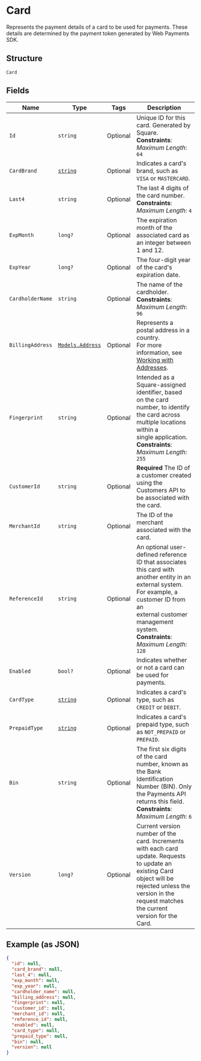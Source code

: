 
# Card

Represents the payment details of a card to be used for payments. These
details are determined by the payment token generated by Web Payments SDK.

## Structure

`Card`

## Fields

| Name | Type | Tags | Description |
|  --- | --- | --- | --- |
| `Id` | `string` | Optional | Unique ID for this card. Generated by Square.<br>**Constraints**: *Maximum Length*: `64` |
| `CardBrand` | [`string`](../../doc/models/card-brand.md) | Optional | Indicates a card's brand, such as `VISA` or `MASTERCARD`. |
| `Last4` | `string` | Optional | The last 4 digits of the card number.<br>**Constraints**: *Maximum Length*: `4` |
| `ExpMonth` | `long?` | Optional | The expiration month of the associated card as an integer between 1 and 12. |
| `ExpYear` | `long?` | Optional | The four-digit year of the card's expiration date. |
| `CardholderName` | `string` | Optional | The name of the cardholder.<br>**Constraints**: *Maximum Length*: `96` |
| `BillingAddress` | [`Models.Address`](../../doc/models/address.md) | Optional | Represents a postal address in a country.<br>For more information, see [Working with Addresses](https://developer.squareup.com/docs/build-basics/working-with-addresses). |
| `Fingerprint` | `string` | Optional | Intended as a Square-assigned identifier, based<br>on the card number, to identify the card across multiple locations within a<br>single application.<br>**Constraints**: *Maximum Length*: `255` |
| `CustomerId` | `string` | Optional | **Required** The ID of a customer created using the Customers API to be associated with the card. |
| `MerchantId` | `string` | Optional | The ID of the merchant associated with the card. |
| `ReferenceId` | `string` | Optional | An optional user-defined reference ID that associates this card with<br>another entity in an external system. For example, a customer ID from an<br>external customer management system.<br>**Constraints**: *Maximum Length*: `128` |
| `Enabled` | `bool?` | Optional | Indicates whether or not a card can be used for payments. |
| `CardType` | [`string`](../../doc/models/card-type.md) | Optional | Indicates a card's type, such as `CREDIT` or `DEBIT`. |
| `PrepaidType` | [`string`](../../doc/models/card-prepaid-type.md) | Optional | Indicates a card's prepaid type, such as `NOT_PREPAID` or `PREPAID`. |
| `Bin` | `string` | Optional | The first six digits of the card number, known as the Bank Identification Number (BIN). Only the Payments API<br>returns this field.<br>**Constraints**: *Maximum Length*: `6` |
| `Version` | `long?` | Optional | Current version number of the card. Increments with each card update. Requests to update an<br>existing Card object will be rejected unless the version in the request matches the current<br>version for the Card. |

## Example (as JSON)

```json
{
  "id": null,
  "card_brand": null,
  "last_4": null,
  "exp_month": null,
  "exp_year": null,
  "cardholder_name": null,
  "billing_address": null,
  "fingerprint": null,
  "customer_id": null,
  "merchant_id": null,
  "reference_id": null,
  "enabled": null,
  "card_type": null,
  "prepaid_type": null,
  "bin": null,
  "version": null
}
```


